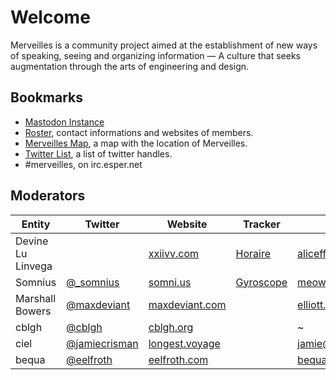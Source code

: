 # Welcome

Merveilles is a community project aimed at the establishment of new ways of speaking, seeing and organizing information — A culture that seeks augmentation through the arts of engineering and design. 

## Bookmarks

- [Mastodon Instance](https://merveilles.town/)
- [Roster](https://docs.google.com/spreadsheets/d/1exqwTC65prmAjL9UeQkwy-q6zUN1Inz7PaCAIr32iwg/edit?usp=sharing), contact informations and websites of members.
- [Merveilles Map](https://drive.google.com/open?id=1lvptOQshGziOsuNhGPlaQakrOTA), a map with the location of Merveilles.
- [Twitter List](https://twitter.com/neauoire/lists/merveilles), a list of twitter handles.
- #merveilles, on irc.esper.net

## Moderators

| Entity              | Twitter                                           | Website                                  | Tracker                                   | Email                                                              | GitHub                                          |
| ----                | -------                                           | -------                                  | -------                                   | -----                                                              | ------                                          |
| Devine Lu Linvega   |         | [xxiivv.com](http://xxiivv.com)          | [Horaire](http://wiki.xxiivv.com/journal) | [aliceffekt@gmail.com](mailto:aliceffekt@gmail.com)                | [neauoire](https://github.com/neauoire)         |
| Somnius             | [@_somnius](https://twitter.com/_somnius)         | [somni.us](https://somni.us)             | [Gyroscope](https://stats.somni.us)       | [meow@somni.us](mailto:meow@somni.us)                              | [SomniusTiger](https://github.com/SomniusTiger) |
| Marshall Bowers     | [@maxdeviant](https://twitter.com/maxdeviant)     | [maxdeviant.com](https://maxdeviant.com) |                                           | [elliott.codes@gmail.com](elliott.codes@gmail.com)                 | [maxdeviant](https://github.com/maxdeviant)     |
| cblgh               | [@cblgh](https://twitter.com/cblgh)               | [cblgh.org](https://cblgh.org)           |                                           | ~                                                                  | [cblgh](https://github.com/cblgh)               |
| ciel                | [@jamiecrisman](https://twitter.com/jamiecrisman) | [longest.voyage](http://longest.voyage)  |                                           | [jamie@longest.voyage](mailto:jamie@longest.voyage)                | [JamieCrisman](https://github.com/JamieCrisman) |
| bequa               | [@eelfroth](https://twitter.com/eelfroth)         | [eelfroth.com](http://www.eelfroth.com)  |                                           | [bequa@eelfroth.com](mailto:bequa@eelfroth.com)                    | [eelfroth](https://github.com/eelfroth)         |
